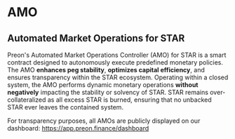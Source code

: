 
# AMO

## Automated Market Operations for STAR

Preon's Automated Market Operations Controller (AMO) for STAR is a smart contract designed to autonomously execute predefined monetary policies. The AMO **enhances peg stability**, **optimizes capital efficiency**, and ensures transparency within the STAR ecosystem. Operating within a closed system, the AMO performs dynamic monetary operations **without negatively** impacting the stability or solvency of STAR.  STAR remains over-collateralized as all excess STAR is burned, ensuring that no unbacked STAR ever leaves the contained system.

For transparency purposes, all AMOs are publicly displayed on our dashboard: https://app.preon.finance/dashboard